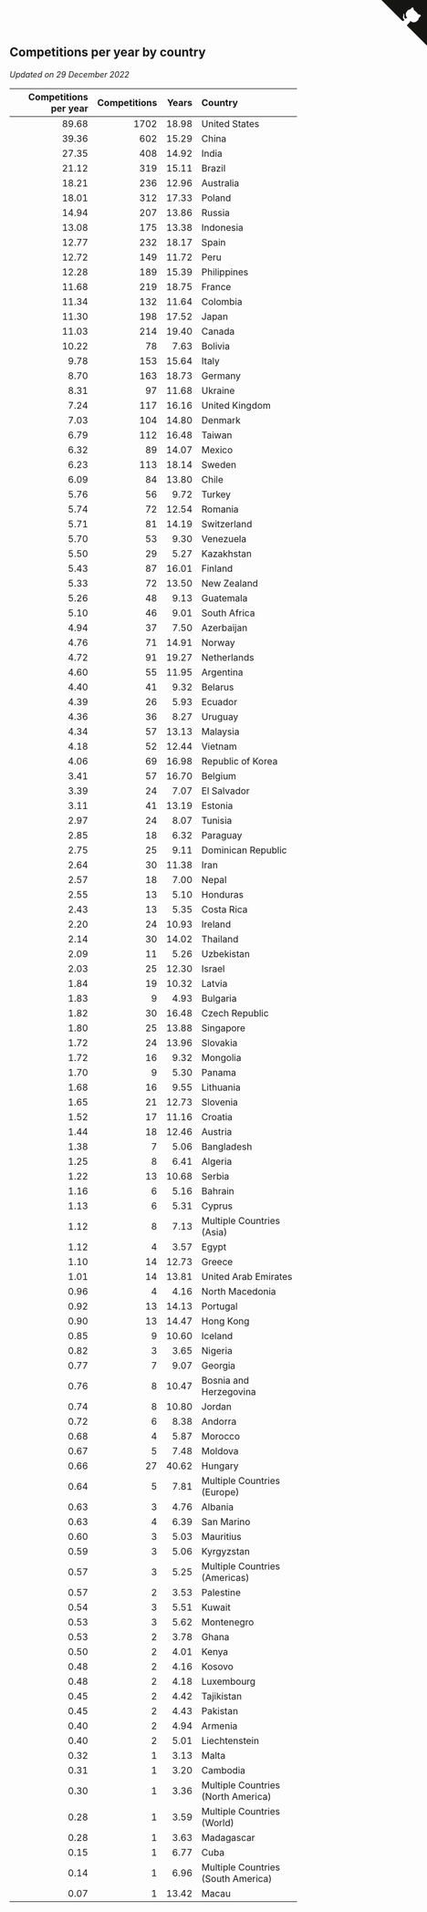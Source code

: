 ## Competitions per year by country

*Updated on 29 December 2022*

| Competitions per year | Competitions | Years | Country |
| ---: | ---: | ---: | :--- |
| 89.68 | 1702 | 18.98 | United States |
| 39.36 | 602 | 15.29 | China |
| 27.35 | 408 | 14.92 | India |
| 21.12 | 319 | 15.11 | Brazil |
| 18.21 | 236 | 12.96 | Australia |
| 18.01 | 312 | 17.33 | Poland |
| 14.94 | 207 | 13.86 | Russia |
| 13.08 | 175 | 13.38 | Indonesia |
| 12.77 | 232 | 18.17 | Spain |
| 12.72 | 149 | 11.72 | Peru |
| 12.28 | 189 | 15.39 | Philippines |
| 11.68 | 219 | 18.75 | France |
| 11.34 | 132 | 11.64 | Colombia |
| 11.30 | 198 | 17.52 | Japan |
| 11.03 | 214 | 19.40 | Canada |
| 10.22 | 78 | 7.63 | Bolivia |
| 9.78 | 153 | 15.64 | Italy |
| 8.70 | 163 | 18.73 | Germany |
| 8.31 | 97 | 11.68 | Ukraine |
| 7.24 | 117 | 16.16 | United Kingdom |
| 7.03 | 104 | 14.80 | Denmark |
| 6.79 | 112 | 16.48 | Taiwan |
| 6.32 | 89 | 14.07 | Mexico |
| 6.23 | 113 | 18.14 | Sweden |
| 6.09 | 84 | 13.80 | Chile |
| 5.76 | 56 | 9.72 | Turkey |
| 5.74 | 72 | 12.54 | Romania |
| 5.71 | 81 | 14.19 | Switzerland |
| 5.70 | 53 | 9.30 | Venezuela |
| 5.50 | 29 | 5.27 | Kazakhstan |
| 5.43 | 87 | 16.01 | Finland |
| 5.33 | 72 | 13.50 | New Zealand |
| 5.26 | 48 | 9.13 | Guatemala |
| 5.10 | 46 | 9.01 | South Africa |
| 4.94 | 37 | 7.50 | Azerbaijan |
| 4.76 | 71 | 14.91 | Norway |
| 4.72 | 91 | 19.27 | Netherlands |
| 4.60 | 55 | 11.95 | Argentina |
| 4.40 | 41 | 9.32 | Belarus |
| 4.39 | 26 | 5.93 | Ecuador |
| 4.36 | 36 | 8.27 | Uruguay |
| 4.34 | 57 | 13.13 | Malaysia |
| 4.18 | 52 | 12.44 | Vietnam |
| 4.06 | 69 | 16.98 | Republic of Korea |
| 3.41 | 57 | 16.70 | Belgium |
| 3.39 | 24 | 7.07 | El Salvador |
| 3.11 | 41 | 13.19 | Estonia |
| 2.97 | 24 | 8.07 | Tunisia |
| 2.85 | 18 | 6.32 | Paraguay |
| 2.75 | 25 | 9.11 | Dominican Republic |
| 2.64 | 30 | 11.38 | Iran |
| 2.57 | 18 | 7.00 | Nepal |
| 2.55 | 13 | 5.10 | Honduras |
| 2.43 | 13 | 5.35 | Costa Rica |
| 2.20 | 24 | 10.93 | Ireland |
| 2.14 | 30 | 14.02 | Thailand |
| 2.09 | 11 | 5.26 | Uzbekistan |
| 2.03 | 25 | 12.30 | Israel |
| 1.84 | 19 | 10.32 | Latvia |
| 1.83 | 9 | 4.93 | Bulgaria |
| 1.82 | 30 | 16.48 | Czech Republic |
| 1.80 | 25 | 13.88 | Singapore |
| 1.72 | 24 | 13.96 | Slovakia |
| 1.72 | 16 | 9.32 | Mongolia |
| 1.70 | 9 | 5.30 | Panama |
| 1.68 | 16 | 9.55 | Lithuania |
| 1.65 | 21 | 12.73 | Slovenia |
| 1.52 | 17 | 11.16 | Croatia |
| 1.44 | 18 | 12.46 | Austria |
| 1.38 | 7 | 5.06 | Bangladesh |
| 1.25 | 8 | 6.41 | Algeria |
| 1.22 | 13 | 10.68 | Serbia |
| 1.16 | 6 | 5.16 | Bahrain |
| 1.13 | 6 | 5.31 | Cyprus |
| 1.12 | 8 | 7.13 | Multiple Countries (Asia) |
| 1.12 | 4 | 3.57 | Egypt |
| 1.10 | 14 | 12.73 | Greece |
| 1.01 | 14 | 13.81 | United Arab Emirates |
| 0.96 | 4 | 4.16 | North Macedonia |
| 0.92 | 13 | 14.13 | Portugal |
| 0.90 | 13 | 14.47 | Hong Kong |
| 0.85 | 9 | 10.60 | Iceland |
| 0.82 | 3 | 3.65 | Nigeria |
| 0.77 | 7 | 9.07 | Georgia |
| 0.76 | 8 | 10.47 | Bosnia and Herzegovina |
| 0.74 | 8 | 10.80 | Jordan |
| 0.72 | 6 | 8.38 | Andorra |
| 0.68 | 4 | 5.87 | Morocco |
| 0.67 | 5 | 7.48 | Moldova |
| 0.66 | 27 | 40.62 | Hungary |
| 0.64 | 5 | 7.81 | Multiple Countries (Europe) |
| 0.63 | 3 | 4.76 | Albania |
| 0.63 | 4 | 6.39 | San Marino |
| 0.60 | 3 | 5.03 | Mauritius |
| 0.59 | 3 | 5.06 | Kyrgyzstan |
| 0.57 | 3 | 5.25 | Multiple Countries (Americas) |
| 0.57 | 2 | 3.53 | Palestine |
| 0.54 | 3 | 5.51 | Kuwait |
| 0.53 | 3 | 5.62 | Montenegro |
| 0.53 | 2 | 3.78 | Ghana |
| 0.50 | 2 | 4.01 | Kenya |
| 0.48 | 2 | 4.16 | Kosovo |
| 0.48 | 2 | 4.18 | Luxembourg |
| 0.45 | 2 | 4.42 | Tajikistan |
| 0.45 | 2 | 4.43 | Pakistan |
| 0.40 | 2 | 4.94 | Armenia |
| 0.40 | 2 | 5.01 | Liechtenstein |
| 0.32 | 1 | 3.13 | Malta |
| 0.31 | 1 | 3.20 | Cambodia |
| 0.30 | 1 | 3.36 | Multiple Countries (North America) |
| 0.28 | 1 | 3.59 | Multiple Countries (World) |
| 0.28 | 1 | 3.63 | Madagascar |
| 0.15 | 1 | 6.77 | Cuba |
| 0.14 | 1 | 6.96 | Multiple Countries (South America) |
| 0.07 | 1 | 13.42 | Macau |


<a href="https://github.com/jonatanklosko/wca_statistics" class="github-corner" aria-label="View source on Github"><svg width="80" height="80" viewBox="0 0 250 250" style="fill:#151513; color:#fff; position: absolute; top: 0; border: 0; right: 0;" aria-hidden="true"><path d="M0,0 L115,115 L130,115 L142,142 L250,250 L250,0 Z"></path><path d="M128.3,109.0 C113.8,99.7 119.0,89.6 119.0,89.6 C122.0,82.7 120.5,78.6 120.5,78.6 C119.2,72.0 123.4,76.3 123.4,76.3 C127.3,80.9 125.5,87.3 125.5,87.3 C122.9,97.6 130.6,101.9 134.4,103.2" fill="currentColor" style="transform-origin: 130px 106px;" class="octo-arm"></path><path d="M115.0,115.0 C114.9,115.1 118.7,116.5 119.8,115.4 L133.7,101.6 C136.9,99.2 139.9,98.4 142.2,98.6 C133.8,88.0 127.5,74.4 143.8,58.0 C148.5,53.4 154.0,51.2 159.7,51.0 C160.3,49.4 163.2,43.6 171.4,40.1 C171.4,40.1 176.1,42.5 178.8,56.2 C183.1,58.6 187.2,61.8 190.9,65.4 C194.5,69.0 197.7,73.2 200.1,77.6 C213.8,80.2 216.3,84.9 216.3,84.9 C212.7,93.1 206.9,96.0 205.4,96.6 C205.1,102.4 203.0,107.8 198.3,112.5 C181.9,128.9 168.3,122.5 157.7,114.1 C157.9,116.9 156.7,120.9 152.7,124.9 L141.0,136.5 C139.8,137.7 141.6,141.9 141.8,141.8 Z" fill="currentColor" class="octo-body"></path></svg></a><style>.github-corner:hover .octo-arm{animation:octocat-wave 560ms ease-in-out}@keyframes octocat-wave{0%,100%{transform:rotate(0)}20%,60%{transform:rotate(-25deg)}40%,80%{transform:rotate(10deg)}}@media (max-width:500px){.github-corner:hover .octo-arm{animation:none}.github-corner .octo-arm{animation:octocat-wave 560ms ease-in-out}}</style>
